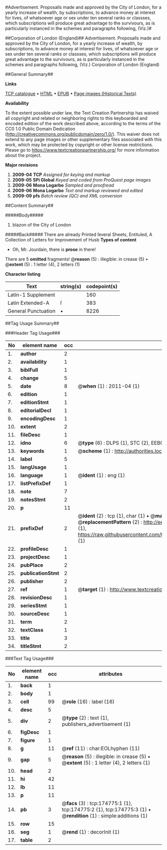 #Advertisement. Proposalls made and approved by the City of London, for a yearly increase of wealth, by subscriptions, to advance money at interest for lives, of whatsoever age or sex under ten several ranks or classses, which subscriptions will produce great advantage to the survivours, as is particularly instanced in the schemes and paragraphs following, (Viz.)#

##Corporation of London (England)##
Advertisement. Proposalls made and approved by the City of London, for a yearly increase of wealth, by subscriptions, to advance money at interest for lives, of whatsoever age or sex under ten several ranks or classses, which subscriptions will produce great advantage to the survivours, as is particularly instanced in the schemes and paragraphs following, (Viz.)
Corporation of London (England)

##General Summary##

**Links**

[TCP catalogue](http://www.ota.ox.ac.uk/tcp/)  • 
[HTML](http://tei.it.ox.ac.uk/tcp/Texts-HTML/free/B01/B01476.html)  • 
[EPUB](http://tei.it.ox.ac.uk/tcp/Texts-EPUB/free/B01/B01476.epub) • 
[Page images (Historical Texts)](https://historicaltexts.jisc.ac.uk/eebo-51784347e)

**Availability**

To the extent possible under law, the Text Creation Partnership has waived all copyright and related or neighboring rights to this keyboarded and encoded edition of the work described above, according to the terms of the CC0 1.0 Public Domain Dedication (http://creativecommons.org/publicdomain/zero/1.0/). This waiver does not extend to any page images or other supplementary files associated with this work, which may be protected by copyright or other license restrictions. Please go to https://www.textcreationpartnership.org/ for more information about the project.

**Major revisions**

1. __2009-04__ __TCP__ *Assigned for keying and markup*
1. __2009-05__ __SPi Global__ *Keyed and coded from ProQuest page images*
1. __2009-06__ __Mona Logarbo__ *Sampled and proofread*
1. __2009-06__ __Mona Logarbo__ *Text and markup reviewed and edited*
1. __2009-09__ __pfs__ *Batch review (QC) and XML conversion*

##Content Summary##

#####Body#####

1. blazon of the City of London

#####Back#####
There are already Printed ſeveral Sheets, Entituled, A Collection of Letters for Improvement of Husb
**Types of content**

  * Oh, Mr. Jourdain, there is **prose** in there!

There are 5 **omitted** fragments! 
 @__reason__ (5) : illegible: in crease (5)  •  @__extent__ (5) : 1 letter (4), 2 letters (1)

**Character listing**


|Text|string(s)|codepoint(s)|
|---|---|---|
|Latin-1 Supplement| |160|
|Latin Extended-A|ſ|383|
|General Punctuation|•|8226|

##Tag Usage Summary##

###Header Tag Usage###

|No|element name|occ|attributes|
|---|---|---|---|
|1.|__author__|2||
|2.|__availability__|1||
|3.|__biblFull__|1||
|4.|__change__|5||
|5.|__date__|8| @__when__ (1) : 2011-04 (1)|
|6.|__edition__|1||
|7.|__editionStmt__|1||
|8.|__editorialDecl__|1||
|9.|__encodingDesc__|1||
|10.|__extent__|2||
|11.|__fileDesc__|1||
|12.|__idno__|6| @__type__ (6) : DLPS (1), STC (2), EEBO-CITATION (1), OCLC (1), VID (1)|
|13.|__keywords__|1| @__scheme__ (1) : http://authorities.loc.gov/ (1)|
|14.|__label__|5||
|15.|__langUsage__|1||
|16.|__language__|1| @__ident__ (1) : eng (1)|
|17.|__listPrefixDef__|1||
|18.|__note__|7||
|19.|__notesStmt__|2||
|20.|__p__|11||
|21.|__prefixDef__|2| @__ident__ (2) : tcp (1), char (1)  •  @__matchPattern__ (2) : ([0-9\-]+):([0-9IVX]+) (1), (.+) (1)  •  @__replacementPattern__ (2) : http://eebo.chadwyck.com/downloadtiff?vid=$1&page=$2 (1), https://raw.githubusercontent.com/textcreationpartnership/Texts/master/tcpchars.xml#$1 (1)|
|22.|__profileDesc__|1||
|23.|__projectDesc__|1||
|24.|__pubPlace__|2||
|25.|__publicationStmt__|2||
|26.|__publisher__|2||
|27.|__ref__|1| @__target__ (1) : http://www.textcreationpartnership.org/docs/. (1)|
|28.|__revisionDesc__|1||
|29.|__seriesStmt__|1||
|30.|__sourceDesc__|1||
|31.|__term__|2||
|32.|__textClass__|1||
|33.|__title__|3||
|34.|__titleStmt__|2||


###Text Tag Usage###

|No|element name|occ|attributes|
|---|---|---|---|
|1.|__back__|1||
|2.|__body__|1||
|3.|__cell__|99| @__role__ (16) : label (16)|
|4.|__desc__|5||
|5.|__div__|2| @__type__ (2) : text (1), publishers_advertisement (1)|
|6.|__figDesc__|1||
|7.|__figure__|1||
|8.|__g__|11| @__ref__ (11) : char:EOLhyphen (11)|
|9.|__gap__|5| @__reason__ (5) : illegible: in crease (5)  •  @__extent__ (5) : 1 letter (4), 2 letters (1)|
|10.|__head__|2||
|11.|__hi__|42||
|12.|__lb__|11||
|13.|__p__|11||
|14.|__pb__|3| @__facs__ (3) : tcp:174775:1 (1), tcp:174775:2 (1), tcp:174775:3 (1)  •  @__rendition__ (1) : simple:additions (1)|
|15.|__row__|15||
|16.|__seg__|1| @__rend__ (1) : decorInit (1)|
|17.|__table__|2||
